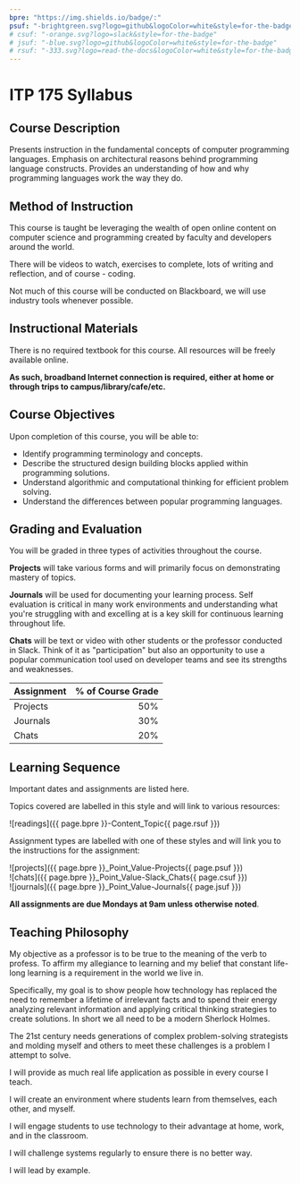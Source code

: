 ```yaml
---
bpre: "https://img.shields.io/badge/:"
psuf: "-brightgreen.svg?logo=github&logoColor=white&style=for-the-badge"
# csuf: "-orange.svg?logo=slack&style=for-the-badge"
# jsuf: "-blue.svg?logo=github&logoColor=white&style=for-the-badge"
# rsuf: "-333.svg?logo=read-the-docs&logoColor=white&style=for-the-badge"
---
```


# ITP 175 Syllabus

## Course Description

Presents instruction in the fundamental concepts of computer programming languages. Emphasis on architectural reasons behind programming language constructs. Provides an understanding of how and why programming languages work the way they do.

## Method of Instruction

This course is taught be leveraging the wealth of open online content on computer science and programming created by faculty and developers around the world.

There will be videos to watch, exercises to complete, lots of writing and reflection, and of course - coding.

Not much of this course will be conducted on Blackboard, we will use industry tools whenever possible.

## Instructional Materials

There is no required textbook for this course. All resources will be freely available online.

**As such, broadband Internet connection is required, either at home or through trips to campus/library/cafe/etc.**

## Course Objectives

Upon completion of this course, you will be able to:

* Identify programming terminology and concepts.
* Describe the structured design building blocks applied within programming solutions.
* Understand algorithmic and computational thinking for efficient problem solving.
* Understand the differences between popular programming languages.

## Grading and Evaluation

You will be graded in three types of activities throughout the course.

**Projects** will take various forms and will primarily focus on demonstrating mastery of topics.

**Journals** will be used for documenting your learning process. Self evaluation is critical in many work environments and understanding what you're struggling with and excelling at is a key skill for continuous learning throughout life.

**Chats** will be text or video with other students or the professor conducted in Slack. Think of it as "participation" but also an opportunity to use a popular communication tool used on developer teams and see its strengths and weaknesses.

|Assignment |  % of Course Grade |
|:----------|-------------------:|
| Projects  |                50% |
| Journals  |                30% |
| Chats     |                20% |

## Learning Sequence

Important dates and assignments are listed here.

Topics covered are labelled in this style and will link to various resources:

![readings]({{ page.bpre }}-Content_Topic{{ page.rsuf }})

Assignment types are labelled with one of these styles and will link you to the instructions for the assignment:

![projects]({{ page.bpre }}_Point_Value-Projects{{ page.psuf }})  
![chats]({{ page.bpre }}_Point_Value-Slack_Chats{{ page.csuf }})  
![journals]({{ page.bpre }}_Point_Value-Journals{{ page.jsuf }})

**All assignments are due Mondays at 9am unless otherwise noted**.

<!-- | Week | Starts | Object | Academic Calendar |
|------|--------|--------|-------------------|
|00|`08/27`| [![Welcome]({{ page.bpre }}-Welcome{{ page.rsuf }})](welcome)<br />[![introductions]({{ page.bpre }}_10-Introductions{{ page.csuf }})](chats/0-introductions)| |
|01|`09/03`| [![0-hello-world]({{ page.bpre }}_20-0--hello--world{{ page.jsuf }})][1]<br />[![Command Line Interface Languages]({{ page.bpre }}-Command_Line_Interfaces{{ page.rsuf }})](cli-languages)<br />[![Dig deeper into commands]({{ page.bpre }}_10-Digging_deeper_into_commands{{ page.csuf }})](chats/1-commands) |Labor Day (no classes, college closed) `09/03` |
|02|`09/10`| [![Programming Concepts 1]({{ page.bpre }}-Programming_Concepts_1{{ page.rsuf }})](programming-concepts-1)<br />[![Asking questions]({{ page.bpre }}_10-asking_questions{{ page.csuf }})](chats/2-concepts-1)<br />[![1-concepts-journal]({{ page.bpre }}_20-1--concepts--journal{{ page.jsuf }})][2] | Last day to add `09/11`<br />Last day to drop `09/12`|
|03|`09/17`| [![Markup Languages]({{ page.bpre }}-Markup_Languages{{ page.rsuf }})](markup-languages)<br />[![Why learn markup languages?]({{ page.bpre }}_10-why_learn_markup{{ page.csuf }})](chats/3-markup)<br />[![j2-language-differences]({{ page.bpre }}_20-j2--language--differences{{ page.jsuf }})][3] ||
|04|`09/24`| [![Programming Concepts 2]({{ page.bpre }}-Programming_Concepts_2{{ page.rsuf }})](programming-concepts-2)<br />[![Asking questions]({{ page.bpre }}_10-asking_questions{{ page.csuf }})](chats/4-concepts-2) ||
|05|`10/01`| Interpreted Languages |Student research/reading day (no classes, college open) `10/02`|
|06|`10/08`| Interpreted Languages ||
|07|`10/15`| Interpreted Languages ||
|08|`10/22`| Imperative Languages ||
|09|`10/29`| Imperative Languages |Last day to withdraw `10/31` |
|10|`11/05`| Imperative Languages||
|11|`11/12`| Declarative Languages||
|12|`11/19`| Declarative Languages|Student research/reading day (no classes, college open) `11/21`<br />Thanksgiving (no classes, college closed) `11/22 - 11/24`|
|13|`11/26`| Final Project ||
|14|`12/03`| Final Project |Last day of class `12/07` |
|15|`12/10`| Final Project |Final exams `12/10 - 12/14` |
|16|`12/17`| |Grades due `12/17` | -->

## Teaching Philosophy

My objective as a professor is to be true to the meaning of the verb to profess. To affirm my allegiance to learning and my belief that constant life-long learning is a requirement in the world we live in.

Specifically, my goal is to show people how technology has replaced the need to remember a lifetime of irrelevant facts and to spend their energy analyzing relevant information and applying critical thinking strategies to create solutions. In short we all need to be a modern Sherlock Holmes.

The 21st century needs generations of complex problem-solving strategists and molding myself and others to meet these challenges is a problem I attempt to solve.

I will provide as much real life application as possible in every course I teach.

I will create an environment where students learn from themselves, each other, and myself.

I will engage students to use technology to their advantage at home, work, and in the classroom.

I will challenge systems regularly to ensure there is no better way.

I will lead by example.

[//]: # (References)
[1]: https://itp-175-fa18.github.io/0-hello-world/
[2]: https://itp-175-fa18.github.io/1-concepts-journal
[3]: https://itp-175-fa18.github.io/j2-language-differences